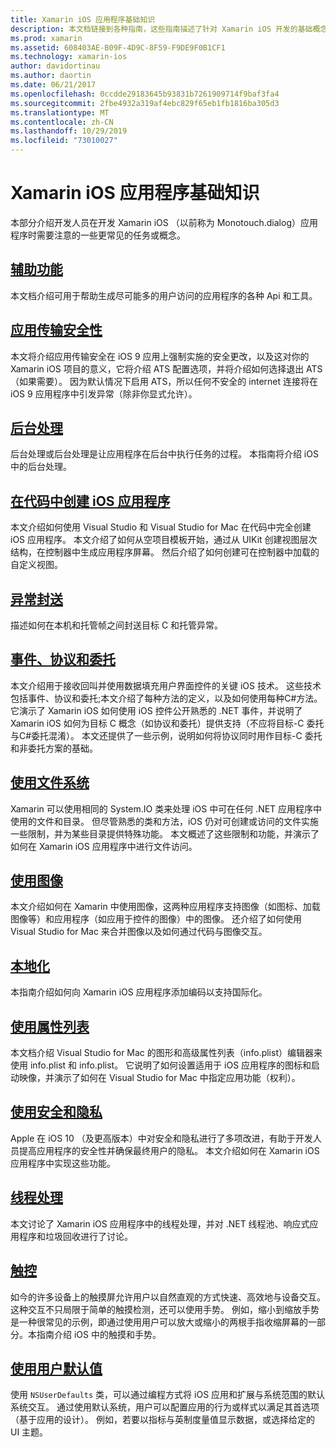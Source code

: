 ```yaml
---
title: Xamarin iOS 应用程序基础知识
description: 本文档链接到各种指南，这些指南描述了针对 Xamarin iOS 开发的基础概念，如应用传输安全、后台处理、事件和线程处理。
ms.prod: xamarin
ms.assetid: 608403AE-B09F-4D9C-8F59-F9DE9F0B1CF1
ms.technology: xamarin-ios
author: davidortinau
ms.author: daortin
ms.date: 06/21/2017
ms.openlocfilehash: 0ccdde29183645b93831b7261909714f9baf3fa4
ms.sourcegitcommit: 2fbe4932a319af4ebc829f65eb1fb1816ba305d3
ms.translationtype: MT
ms.contentlocale: zh-CN
ms.lasthandoff: 10/29/2019
ms.locfileid: "73010027"
---
```

# <a name="xamarinios-application-fundamentals"></a>Xamarin iOS 应用程序基础知识

本部分介绍开发人员在开发 Xamarin iOS （以前称为 Monotouch.dialog）应用程序时需要注意的一些更常见的任务或概念。

## <a name="accessibilityiosapp-fundamentalsaccessibilitymd"></a>[辅助功能](~/ios/app-fundamentals/accessibility.md)

本文档介绍可用于帮助生成尽可能多的用户访问的应用程序的各种 Api 和工具。

## <a name="app-transport-securityiosapp-fundamentalsatsmd"></a>[应用传输安全性](~/ios/app-fundamentals/ats.md)

本文将介绍应用传输安全在 iOS 9 应用上强制实施的安全更改，以及这对你的 Xamarin iOS 项目的意义，它将介绍 ATS 配置选项，并将介绍如何选择退出 ATS （如果需要）。 因为默认情况下启用 ATS，所以任何不安全的 internet 连接将在 iOS 9 应用程序中引发异常（除非你显式允许）。

## <a name="backgroundingiosapp-fundamentalsbackgroundingindexmd"></a>[后台处理](~/ios/app-fundamentals/backgrounding/index.md)

后台处理或后台处理是让应用程序在后台中执行任务的过程。 本指南将介绍 iOS 中的后台处理。

## <a name="creating-ios-applications-in-codeiosapp-fundamentalsios-code-onlymd"></a>[在代码中创建 iOS 应用程序](~/ios/app-fundamentals/ios-code-only.md)

本文介绍如何使用 Visual Studio 和 Visual Studio for Mac 在代码中完全创建 iOS 应用程序。 本文介绍了如何从空项目模板开始，通过从 UIKit 创建视图层次结构，在控制器中生成应用程序屏幕。 然后介绍了如何创建可在控制器中加载的自定义视图。

## <a name="exception-marshalingiosplatformexception-marshalingmd"></a>[异常封送](~/ios/platform/exception-marshaling.md)

描述如何在本机和托管帧之间封送目标 C 和托管异常。

## <a name="events-protocols-and-delegatesiosapp-fundamentalsdelegates-protocols-and-eventsmd"></a>[事件、协议和委托](~/ios/app-fundamentals/delegates-protocols-and-events.md)

本文介绍用于接收回叫并使用数据填充用户界面控件的关键 iOS 技术。 这些技术包括事件、协议和委托;本文介绍了每种方法的定义，以及如何使用每种C#方法。 它演示了 Xamarin iOS 如何使用 iOS 控件公开熟悉的 .NET 事件，并说明了 Xamarin iOS 如何为目标 C 概念（如协议和委托）提供支持（不应将目标-C 委托与C#委托混淆）。 本文还提供了一些示例，说明如何将协议同时用作目标-C 委托和非委托方案的基础。

## <a name="working-with-the-file-systemiosapp-fundamentalsfile-systemmd"></a>[使用文件系统](~/ios/app-fundamentals/file-system.md)

Xamarin 可以使用相同的 System.IO 类来处理 iOS 中可在任何 .NET 应用程序中使用的文件和目录。 但尽管熟悉的类和方法，iOS 仍对可创建或访问的文件实施一些限制，并为某些目录提供特殊功能。 本文概述了这些限制和功能，并演示了如何在 Xamarin iOS 应用程序中进行文件访问。

## <a name="working-with-imagesiosapp-fundamentalsimages-iconsindexmd"></a>[使用图像](~/ios/app-fundamentals/images-icons/index.md)

本文介绍如何在 Xamarin 中使用图像，这两种应用程序支持图像（如图标、加载图像等）和应用程序（如应用于控件的图像）中的图像。 还介绍了如何使用 Visual Studio for Mac 来合并图像以及如何通过代码与图像交互。

## <a name="localizationiosapp-fundamentalslocalizationindexmd"></a>[本地化](~/ios/app-fundamentals/localization/index.md)

本指南介绍如何向 Xamarin iOS 应用程序添加编码以支持国际化。

## <a name="working-with-property-listsiosapp-fundamentalsindexmd"></a>[使用属性列表](~/ios/app-fundamentals/index.md)

本文档介绍 Visual Studio for Mac 的图形和高级属性列表（info.plist）编辑器来使用 info.plist 和 info.plist。 它说明了如何设置适用于 iOS 应用程序的图标和启动映像，并演示了如何在 Visual Studio for Mac 中指定应用功能（权利）。

## <a name="working-with-security-and-privacyiosapp-fundamentalssecurity-privacymd"></a>[使用安全和隐私](~/ios/app-fundamentals/security-privacy.md)

Apple 在 iOS 10 （及更高版本）中对安全和隐私进行了多项改进，有助于开发人员提高应用程序的安全性并确保最终用户的隐私。 本文介绍如何在 Xamarin iOS 应用程序中实现这些功能。

## <a name="threadingiosapp-fundamentalsthreadingmd"></a>[线程处理](~/ios/app-fundamentals/threading.md)

本文讨论了 Xamarin iOS 应用程序中的线程处理，并对 .NET 线程池、响应式应用程序和垃圾回收进行了讨论。

## <a name="touchiosapp-fundamentalstouchindexmd"></a>[触控](~/ios/app-fundamentals/touch/index.md)

如今的许多设备上的触摸屏允许用户以自然直观的方式快速、高效地与设备交互。 这种交互不只局限于简单的触摸检测，还可以使用手势。 例如，缩小到缩放手势是一种很常见的示例，即通过使用用户可以放大或缩小的两根手指收缩屏幕的一部分。本指南介绍 iOS 中的触摸和手势。

## <a name="working-with-user-defaultsiosapp-fundamentalsuser-defaultsmd"></a>[使用用户默认值](~/ios/app-fundamentals/user-defaults.md)

使用 `NSUserDefaults` 类，可以通过编程方式将 iOS 应用和扩展与系统范围的默认系统交互。 通过使用默认系统，用户可以配置应用的行为或样式以满足其首选项（基于应用的设计）。 例如，若要以指标与英制度量值显示数据，或选择给定的 UI 主题。
